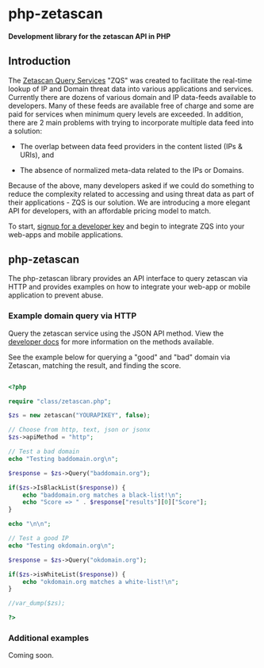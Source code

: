 # php-zetascan
#### Development library for the zetascan API in PHP

## Introduction
 
The [Zetascan Query Services](https://zetascan.com/) "ZQS" was created to facilitate the real-time lookup of IP and Domain threat data into various applications and services. Currently there are dozens of various domain and IP data-feeds available to developers. Many of these feeds are available free of charge and some are paid for services when minimum query levels are exceeded. In addition, there are 2 main problems with trying to incorporate multiple data feed into a solution:

* The overlap between data feed providers in the content listed (IPs & URIs), and

* The absence of normalized meta-data related to the IPs or Domains.

Because of the above, many developers asked if we could do something to reduce the complexity related to accessing and using threat data as part of their applications - ZQS is our solution. We are introducing a more elegant API for developers, with an affordable pricing model to match.

To start, [signup for a developer key](https://zetascan.com/signup/?lang=en) and begin to integrate ZQS into your web-apps and mobile applications.

## php-zetascan 

The php-zetascan library provides an API interface to query zetascan via HTTP and provides examples on how to integrate your web-app or mobile application to prevent abuse.

### Example domain query via HTTP

Query the zetascan service using the JSON API method. View the [developer docs](http://docs.zetascan.com/) for more information on the methods available.

See the example below for querying a "good" and "bad" domain via Zetascan, matching the result, and finding the score.

```php

<?php

require "class/zetascan.php";

$zs = new zetascan("YOURAPIKEY", false);

// Choose from http, text, json or jsonx
$zs->apiMethod = "http";

// Test a bad domain
echo "Testing baddomain.org\n";

$response = $zs->Query("baddomain.org");

if($zs->IsBlackList($response)) {
    echo "baddomain.org matches a black-list!\n";
    echo "Score => " . $response["results"][0]["Score"];
}

echo "\n\n";

// Test a good IP
echo "Testing okdomain.org\n";

$response = $zs->Query("okdomain.org");

if($zs->isWhiteList($response)) {
    echo "okdomain.org matches a white-list!\n";
}

//var_dump($zs);

?>
```

### Additional examples

Coming soon.

